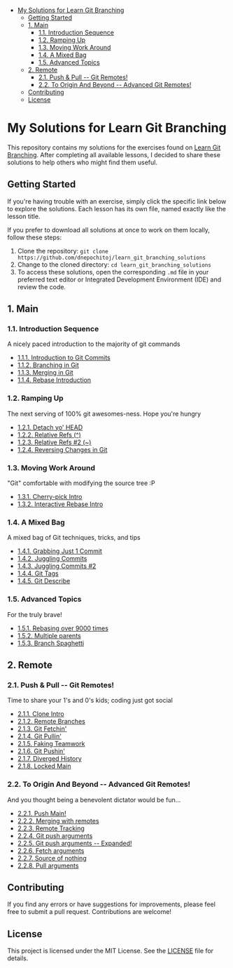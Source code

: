 - [My Solutions for Learn Git Branching](#my-solutions-for-learn-git-branching)
    - [Getting Started](#getting-started)
    - [1. Main](#1-main)
        - [1.1. Introduction Sequence](#11-introduction-sequence)
        - [1.2. Ramping Up](#12-ramping-up)
        - [1.3. Moving Work Around](#13-moving-work-around)
        - [1.4. A Mixed Bag](#14-a-mixed-bag)
        - [1.5. Advanced Topics](#15-advanced-topics)
    - [2. Remote](#2-remote)
        - [2.1. Push \& Pull -- Git Remotes!](#21-push--pull----git-remotes)
        - [2.2. To Origin And Beyond -- Advanced Git Remotes!](#22-to-origin-and-beyond----advanced-git-remotes)
    - [Contributing](#contributing)
    - [License](#license)

# My Solutions for Learn Git Branching

This repository contains my solutions for the exercises found on [Learn Git Branching](https://learngitbranching.js.org). After completing all available lessons, I decided to share these solutions to help others who might find them useful.

## Getting Started

If you're having trouble with an exercise, simply click the specific link below to explore the solutions. Each lesson has its own file, named exactly like the lesson title.

If you prefer to download all solutions at once to work on them locally, follow these steps:

1. Clone the repository: `git clone https://github.com/dnepochitoj/learn_git_branching_solutions`
2. Change to the cloned directory: `cd learn_git_branching_solutions`
3. To access these solutions, open the corresponding `.md` file in your preferred text editor or Integrated Development Environment (IDE) and review the code.

## 1. Main

### 1.1. Introduction Sequence

A nicely paced introduction to the majority of git commands

- [1.1.1. Introduction to Git Commits](1.1.1_introduction_to_git_commits.md)
- [1.1.2. Branching in Git](1.1.2._branching_in_git.md)
- [1.1.3. Merging in Git](1.1.3._merging_in_git.md)
- [1.1.4. Rebase Introduction](1.1.4._rebase_introduction.md)

### 1.2. Ramping Up

The next serving of 100% git awesomes-ness. Hope you're hungry

- [1.2.1. Detach yo' HEAD](1.2.1._detach_yo'_head.md)
- [1.2.2. Relative Refs (^)](1.2.2._relative_refs_(^).md)
- [1.2.3. Relative Refs #2 (~)](1.2.3._relative_refs_.md)
- [1.2.4. Reversing Changes in Git](1.2.4._reversing_changes_in_git.md)

### 1.3. Moving Work Around

"Git" comfortable with modifying the source tree :P

- [1.3.1. Cherry-pick Intro](1.3.1._cherry-pick_intro.md)
- [1.3.2. Interactive Rebase Intro](1.3.2._interactive_rebase_intro.md)

### 1.4. A Mixed Bag

A mixed bag of Git techniques, tricks, and tips

- [1.4.1. Grabbing Just 1 Commit](1.4.1._grabbing_just_1_commit.md)
- [1.4.2. Juggling Commits](1.4.2._juggling_commits.md)
- [1.4.3. Juggling Commits #2](1.4.3._juggling_commits_.md)
- [1.4.4. Git Tags](1.4.4._git_tags.md)
- [1.4.5. Git Describe](1.4.5._git_describe.md)

### 1.5. Advanced Topics

For the truly brave!

- [1.5.1. Rebasing over 9000 times](1.5.1._rebasing_over_9000_times.md)
- [1.5.2. Multiple parents](1.5.2._multiple_parents.md)
- [1.5.3. Branch Spaghetti](1.5.3._branch_spaghetti.md)

## 2. Remote

### 2.1. Push & Pull -- Git Remotes!

Time to share your 1's and 0's kids; coding just got social

- [2.1.1. Clone Intro](2.1.1._clone_intro.md)
- [2.1.2. Remote Branches](2.1.2._remote_branches.md)
- [2.1.3. Git Fetchin'](2.1.3._git_fetchin'.md)
- [2.1.4. Git Pullin'](2.1.4._git_pullin'.md)
- [2.1.5. Faking Teamwork](2.1.5._faking_teamwork.md)
- [2.1.6. Git Pushin'](2.1.6._git_pushin'.md)
- [2.1.7. Diverged History](2.1.7._diverged_history.md)
- [2.1.8. Locked Main](2.1.8._locked_main.md)

### 2.2. To Origin And Beyond -- Advanced Git Remotes!

And you thought being a benevolent dictator would be fun...

- [2.2.1. Push Main!](2.2.1._push_main!.md)
- [2.2.2. Merging with remotes](2.2.2._merging_with_remotes.md)
- [2.2.3. Remote Tracking](2.2.3._remote_tracking.md)
- [2.2.4. Git push arguments](2.2.4._git_push_arguments.md)
- [2.2.5. Git push arguments -- Expanded!](2.2.5._git_push_arguments_--_expanded!)
- [2.2.6. Fetch arguments](2.2.6._fetch_arguments.md)
- [2.2.7. Source of nothing](2.2.7._source_of_nothing.md)
- [2.2.8. Pull arguments](2.2.8._pull_arguments.md)

## Contributing

If you find any errors or have suggestions for improvements, please feel free to submit a pull request. Contributions are welcome!

## License

This project is licensed under the MIT License. See the [LICENSE](LICENSE.md) file for details.
